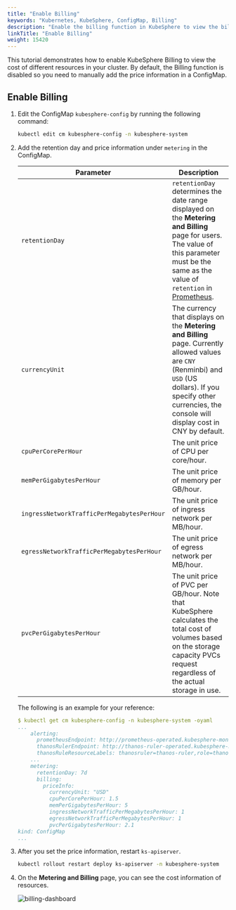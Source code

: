 ```yaml
---
title: "Enable Billing"
keywords: "Kubernetes, KubeSphere, ConfigMap, Billing"
description: "Enable the billing function in KubeSphere to view the billing data of your resources during a period."
linkTitle: "Enable Billing"
weight: 15420
---
```


This tutorial demonstrates how to enable KubeSphere Billing to view the cost of different resources in your cluster. By default, the Billing function is disabled so you need to manually add the price information in a ConfigMap.

## Enable Billing

1. Edit the ConfigMap `kubesphere-config` by running the following command:

   ```bash
   kubectl edit cm kubesphere-config -n kubesphere-system
   ```

2. Add the retention day and price information under `metering` in the ConfigMap.

   | Parameter                                  | Description                                                  |
   | ------------------------------------------ | ------------------------------------------------------------ |
   | `retentionDay`                             | `retentionDay` determines the date range displayed on the **Metering and Billing** page for users. The value of this parameter must be the same as the value of `retention` in [Prometheus](../../../faq/observability/monitoring/#how-to-change-the-monitoring-data-retention-period). |
   | `currencyUnit`                             | The currency that displays on the **Metering and Billing** page. Currently allowed values are `CNY` (Renminbi) and `USD` (US dollars). If you specify other currencies, the console will display cost in CNY by default. |
   | `cpuPerCorePerHour`                        | The unit price of CPU per core/hour.                         |
   | `memPerGigabytesPerHour`                   | The unit price of memory per GB/hour.                        |
   | `ingressNetworkTrafficPerMegabytesPerHour` | The unit price of ingress network per MB/hour.               |
   | `egressNetworkTrafficPerMegabytesPerHour`  | The unit price of egress network per MB/hour.                |
   | `pvcPerGigabytesPerHour`                   | The unit price of PVC per GB/hour. Note that KubeSphere calculates the total cost of volumes based on the storage capacity PVCs request regardless of the actual storage in use. |

   The following is an example for your reference:

   ```yaml
   $ kubectl get cm kubesphere-config -n kubesphere-system -oyaml
   ...
       alerting:
         prometheusEndpoint: http://prometheus-operated.kubesphere-monitoring-system.svc:9090
         thanosRulerEndpoint: http://thanos-ruler-operated.kubesphere-monitoring-system.svc:10902
         thanosRuleResourceLabels: thanosruler=thanos-ruler,role=thanos-alerting-rules
       ...
       metering:
         retentionDay: 7d
         billing:
           priceInfo:
             currencyUnit: "USD"
             cpuPerCorePerHour: 1.5
             memPerGigabytesPerHour: 5
             ingressNetworkTrafficPerMegabytesPerHour: 1
             egressNetworkTrafficPerMegabytesPerHour: 1
             pvcPerGigabytesPerHour: 2.1
   kind: ConfigMap
   ...
   ```

3. After you set the price information, restart `ks-apiserver`.

   ```bash
   kubectl rollout restart deploy ks-apiserver -n kubesphere-system
   ```

4. On the **Metering and Billing** page, you can see the cost information of resources.

   ![billing-dashboard](/images/docs/toolbox/metering-and-billing/enable-billing/billing-dashboard.png)